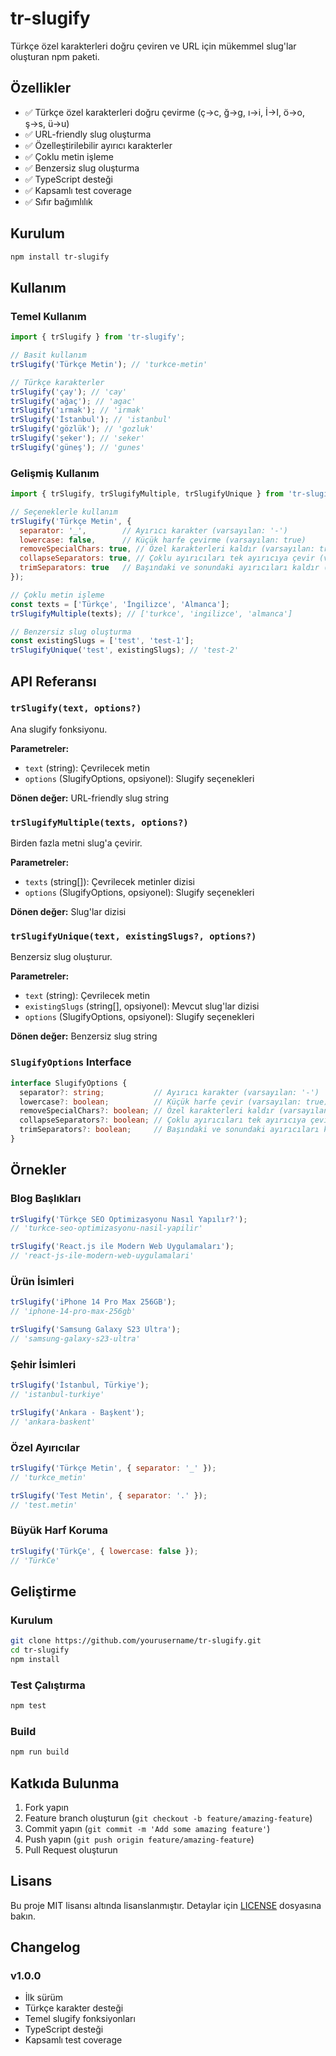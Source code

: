 # tr-slugify

Türkçe özel karakterleri doğru çeviren ve URL için mükemmel slug'lar oluşturan npm paketi.

## Özellikler

- ✅ Türkçe özel karakterleri doğru çevirme (ç→c, ğ→g, ı→i, İ→I, ö→o, ş→s, ü→u)
- ✅ URL-friendly slug oluşturma
- ✅ Özelleştirilebilir ayırıcı karakterler
- ✅ Çoklu metin işleme
- ✅ Benzersiz slug oluşturma
- ✅ TypeScript desteği
- ✅ Kapsamlı test coverage
- ✅ Sıfır bağımlılık

## Kurulum

```bash
npm install tr-slugify
```

## Kullanım

### Temel Kullanım

```javascript
import { trSlugify } from 'tr-slugify';

// Basit kullanım
trSlugify('Türkçe Metin'); // 'turkce-metin'

// Türkçe karakterler
trSlugify('çay'); // 'cay'
trSlugify('ağaç'); // 'agac'
trSlugify('ırmak'); // 'irmak'
trSlugify('İstanbul'); // 'istanbul'
trSlugify('gözlük'); // 'gozluk'
trSlugify('şeker'); // 'seker'
trSlugify('güneş'); // 'gunes'
```

### Gelişmiş Kullanım

```javascript
import { trSlugify, trSlugifyMultiple, trSlugifyUnique } from 'tr-slugify';

// Seçeneklerle kullanım
trSlugify('Türkçe Metin', {
  separator: '_',        // Ayırıcı karakter (varsayılan: '-')
  lowercase: false,      // Küçük harfe çevirme (varsayılan: true)
  removeSpecialChars: true, // Özel karakterleri kaldır (varsayılan: true)
  collapseSeparators: true, // Çoklu ayırıcıları tek ayırıcıya çevir (varsayılan: true)
  trimSeparators: true   // Başındaki ve sonundaki ayırıcıları kaldır (varsayılan: true)
});

// Çoklu metin işleme
const texts = ['Türkçe', 'İngilizce', 'Almanca'];
trSlugifyMultiple(texts); // ['turkce', 'ingilizce', 'almanca']

// Benzersiz slug oluşturma
const existingSlugs = ['test', 'test-1'];
trSlugifyUnique('test', existingSlugs); // 'test-2'
```

## API Referansı

### `trSlugify(text, options?)`

Ana slugify fonksiyonu.

**Parametreler:**
- `text` (string): Çevrilecek metin
- `options` (SlugifyOptions, opsiyonel): Slugify seçenekleri

**Dönen değer:** URL-friendly slug string

### `trSlugifyMultiple(texts, options?)`

Birden fazla metni slug'a çevirir.

**Parametreler:**
- `texts` (string[]): Çevrilecek metinler dizisi
- `options` (SlugifyOptions, opsiyonel): Slugify seçenekleri

**Dönen değer:** Slug'lar dizisi

### `trSlugifyUnique(text, existingSlugs?, options?)`

Benzersiz slug oluşturur.

**Parametreler:**
- `text` (string): Çevrilecek metin
- `existingSlugs` (string[], opsiyonel): Mevcut slug'lar dizisi
- `options` (SlugifyOptions, opsiyonel): Slugify seçenekleri

**Dönen değer:** Benzersiz slug string

### `SlugifyOptions` Interface

```typescript
interface SlugifyOptions {
  separator?: string;           // Ayırıcı karakter (varsayılan: '-')
  lowercase?: boolean;          // Küçük harfe çevir (varsayılan: true)
  removeSpecialChars?: boolean; // Özel karakterleri kaldır (varsayılan: true)
  collapseSeparators?: boolean; // Çoklu ayırıcıları tek ayırıcıya çevir (varsayılan: true)
  trimSeparators?: boolean;     // Başındaki ve sonundaki ayırıcıları kaldır (varsayılan: true)
}
```

## Örnekler

### Blog Başlıkları

```javascript
trSlugify('Türkçe SEO Optimizasyonu Nasıl Yapılır?');
// 'turkce-seo-optimizasyonu-nasil-yapilir'

trSlugify('React.js ile Modern Web Uygulamaları');
// 'react-js-ile-modern-web-uygulamalari'
```

### Ürün İsimleri

```javascript
trSlugify('iPhone 14 Pro Max 256GB');
// 'iphone-14-pro-max-256gb'

trSlugify('Samsung Galaxy S23 Ultra');
// 'samsung-galaxy-s23-ultra'
```

### Şehir İsimleri

```javascript
trSlugify('İstanbul, Türkiye');
// 'istanbul-turkiye'

trSlugify('Ankara - Başkent');
// 'ankara-baskent'
```

### Özel Ayırıcılar

```javascript
trSlugify('Türkçe Metin', { separator: '_' });
// 'turkce_metin'

trSlugify('Test Metin', { separator: '.' });
// 'test.metin'
```

### Büyük Harf Koruma

```javascript
trSlugify('TürkÇe', { lowercase: false });
// 'TürkCe'
```

## Geliştirme

### Kurulum

```bash
git clone https://github.com/yourusername/tr-slugify.git
cd tr-slugify
npm install
```

### Test Çalıştırma

```bash
npm test
```

### Build

```bash
npm run build
```

## Katkıda Bulunma

1. Fork yapın
2. Feature branch oluşturun (`git checkout -b feature/amazing-feature`)
3. Commit yapın (`git commit -m 'Add some amazing feature'`)
4. Push yapın (`git push origin feature/amazing-feature`)
5. Pull Request oluşturun

## Lisans

Bu proje MIT lisansı altında lisanslanmıştır. Detaylar için [LICENSE](LICENSE) dosyasına bakın.

## Changelog

### v1.0.0
- İlk sürüm
- Türkçe karakter desteği
- Temel slugify fonksiyonları
- TypeScript desteği
- Kapsamlı test coverage 